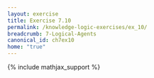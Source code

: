 ```yaml
---
layout: exercise
title: Exercise 7.10
permalink: /knowledge-logic-exercises/ex_10/
breadcrumb: 7-Logical-Agents
canonical_id: ch7ex10
home: "true"
---
```


{% include mathjax_support %}


